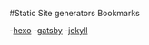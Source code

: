 #Static Site generators Bookmarks

-[hexo](https://github.com/hexojs/hexo)
-[gatsby](https://github.com/gatsbyjs/gatsby)
-[jekyll](https://github.com/jekyll/jekyll)